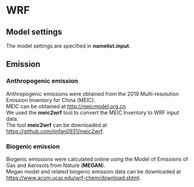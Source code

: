 # WRF
## Model settings
The model settings are specified in **namelist.input**.
  
## Emission
### Anthropogenic emission
Anthropogenic emissions were obtained from the 2019 Multi-resolution Emission Inventory for China (MEIC).  
MEIC can be obtained at http://meicmodel.org.cn  
We used the **meic2wrf** tool to convert the MEIC Inventory to WRF input data.  
The tool **meic2wrf** can be downloaded at https://github.com/jinfan0931/meic2wrf.  
### Biogenic emission
Biogenic emissions were calculated online using the Model of Emissions of Gas and Aerosols from Nature (**MEGAN**).  
Megan model and related biogenic emission data can be downloaded at https://www.acom.ucar.edu/wrf-chem/download.shtml.  
